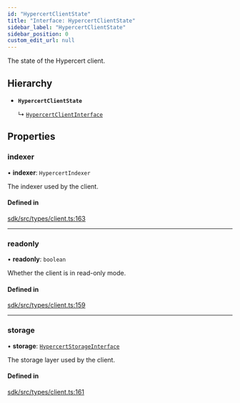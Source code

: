 ```yaml
---
id: "HypercertClientState"
title: "Interface: HypercertClientState"
sidebar_label: "HypercertClientState"
sidebar_position: 0
custom_edit_url: null
---
```


The state of the Hypercert client.

## Hierarchy

- **`HypercertClientState`**

  ↳ [`HypercertClientInterface`](HypercertClientInterface.md)

## Properties

### indexer

• **indexer**: `HypercertIndexer`

The indexer used by the client.

#### Defined in

[sdk/src/types/client.ts:163](https://github.com/hypercerts-org/hypercerts/blob/ffe5811/sdk/src/types/client.ts#L163)

---

### readonly

• **readonly**: `boolean`

Whether the client is in read-only mode.

#### Defined in

[sdk/src/types/client.ts:159](https://github.com/hypercerts-org/hypercerts/blob/ffe5811/sdk/src/types/client.ts#L159)

---

### storage

• **storage**: [`HypercertStorageInterface`](HypercertStorageInterface.md)

The storage layer used by the client.

#### Defined in

[sdk/src/types/client.ts:161](https://github.com/hypercerts-org/hypercerts/blob/ffe5811/sdk/src/types/client.ts#L161)
